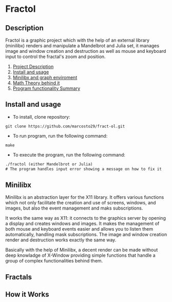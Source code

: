 # Fractol

## Description

Fractol is a graphic project which with the help of an external library (minilibx) renders and manipulate a Mandelbrot and Julia set, it manages image and window creation and destruction as well as mouse and keyboard input to control the fractal's zoom and position.

1. [Project Description](#Description)
2. [Install and usage](#Install-and-usage)
3. [Minilibx and graph enviroment](#Minilibx)
4. [Math Theory behind it](#Fractals)
5. [Program functionality Summary](#How-it-works)

## Install and usage

* To install, clone repository:
```
git clone https://github.com/marcosto29/fract-ol.git
```
* To run program, run the following command:
```
make
```
* To execute the program, run the following command:
```diff
./fractol (either Mandelbrot or Julia)
# The program handles input error showing a message on how to fix it
```

## Minilibx

Minilibx is an abstraction layer for the X11 library. It offers various functions which not only facilitate the creation and use of screens, windows, and images, but also the event management and maks subscriptions.

It works the same way as X11: it connects to the graphics server by opening a display and creates windows and images. It makes the management of both mouse and keyboard events easier and allows you to listen them automatically, handling mask subscriptions. The image and window creation render and destruction works exactly the same way.

Basically with the help of Minilibx, a decent render can be made without deep knowladge of X-Window providing simple functions that handle a group of complex functionalities behind them. 

## Fractals

## How it Works
